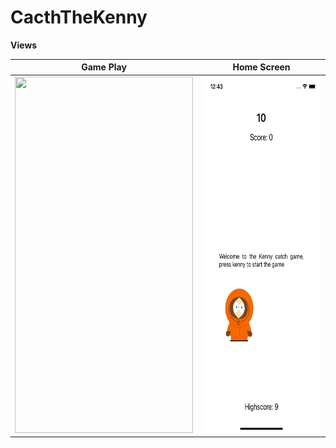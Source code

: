 # CacthTheKenny
**Views**


| Game Play                                                                                                                                                                          |                                                          Home Screen                                                   |
| ---------------------------------------------------------------------------------------------------------------------------------------------------------------------------------- | :-------------------------------------------------------------------------------------------------------------------------: |
| <img src="https://github.com/DursunYildiz/CacthTheKenny/blob/main/GamePreview.gif" width="285" height="570">| <img src="https://github.com/DursunYildiz/CacthTheKenny/blob/main/GameView.png" width="285" height="570">|



